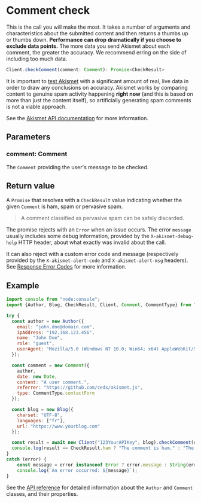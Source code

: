 # Comment check
This is the call you will make the most. It takes a number of arguments and characteristics about the submitted content
and then returns a thumbs up or thumbs down. **Performance can drop dramatically if you choose to exclude data points.**
The more data you send Akismet about each comment, the greater the accuracy. We recommend erring on the side of including too much data.

``` js
Client.checkComment(comment: Comment): Promise<CheckResult>
```

It is important to [test Akismet](../testing.md) with a significant amount of real, live data in order to draw any conclusions on accuracy.
Akismet works by comparing content to genuine spam activity happening **right now** (and this is based on more than just the content itself),
so artificially generating spam comments is not a viable approach.

See the [Akismet API documentation](https://akismet.com/developers/detailed-docs/comment-check) for more information.

## Parameters

### **comment**: Comment
The `Comment` providing the user's message to be checked.

## Return value
A `Promise` that resolves with a `CheckResult` value indicating whether the given `Comment` is ham, spam or pervasive spam.

> A comment classified as pervasive spam can be safely discarded.

The promise rejects with an `Error` when an issue occurs.
The error `message` usually includes some debug information, provided by the `X-akismet-debug-help` HTTP header,
about what exactly was invalid about the call.

It can also reject with a custom error code and message (respectively provided by the `X-akismet-alert-code` and `X-akismet-alert-msg` headers).
See [Response Error Codes](https://akismet.com/developers/detailed-docs/errors) for more information.

## Example

``` js
import console from "node:console";
import {Author, Blog, CheckResult, Client, Comment, CommentType} from "@cedx/akismet";

try {
  const author = new Author({
    email: "john.doe@domain.com",
    ipAddress: "192.168.123.456",
    name: "John Doe",
    role: "guest",
    userAgent: "Mozilla/5.0 (Windows NT 10.0; Win64; x64) AppleWebKit/537.36 (KHTML, like Gecko) Chrome/120.0.0.0 Safari/537.36"
  });

  const comment = new Comment({
    author,
    date: new Date,
    content: "A user comment.",
    referrer: "https://github.com/cedx/akismet.js",
    type: CommentType.contactForm
  });

  const blog = new Blog({
    charset: "UTF-8",
    languages: ["fr"],
    url: "https://www.yourblog.com"
  });

  const result = await new Client("123YourAPIKey", blog).checkComment(comment);
  console.log(result == CheckResult.ham ? "The comment is ham." : "The comment is spam.");
}
catch (error) {
	const message = error instanceof Error ? error.message : String(error);
	console.log(`An error occurred: ${message}`);
}
```

See the [API reference](https://docs.belin.io/akismet.js/api) for detailed information about the `Author` and `Comment` classes, and their properties.
